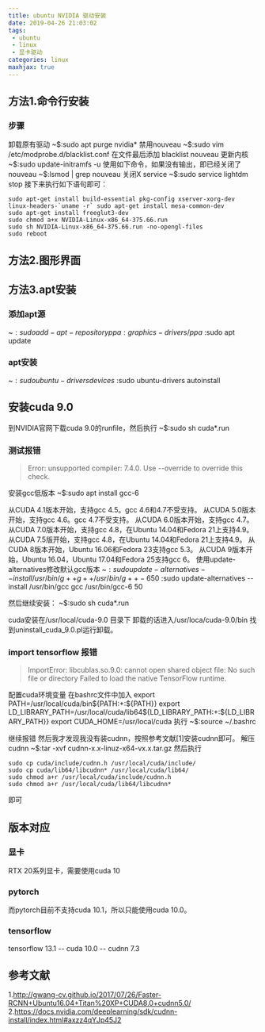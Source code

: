 ```yaml
---
title: ubuntu NVIDIA 驱动安装
date: 2019-04-26 21:03:02
tags:
 - ubuntu
 - linux
 - 显卡驱动
categories: linux
maxhjax: true
---
```


## 方法1.命令行安装
### 步骤
卸载原有驱动
~\$:sudo apt purge nvidia\*
禁用nouveau
~\$:sudo vim /etc/modprobe.d/blacklist.conf
在文件最后添加
blacklist nouveau
更新内核
~\$:sudo update-initramfs -u
使用如下命令，如果没有输出，即已经关闭了nouveau
~\$:lsmod | grep nouveau 
关闭X service
~\$:sudo service lightdm stop
接下来执行如下语句即可：
``` shell
sudo apt-get install build-essential pkg-config xserver-xorg-dev linux-headers-`uname -r` sudo apt-get install mesa-common-dev
sudo apt-get install freeglut3-dev
sudo chmod a+x NVIDIA-Linux-x86_64-375.66.run
sudo sh NVIDIA-Linux-x86_64-375.66.run -no-opengl-files
sudo reboot
```

## 方法2.图形界面

## 方法3.apt安装
### 添加apt源
~$:sudo add-apt-repository ppa:graphics-drivers/ppa
~$:sudo apt update

### apt安装
~$:sudo ubuntu-drivers devices
~$:sudo ubuntu-drivers autoinstall

<!-- ### 更新grub
~$:sudo vim /etc/default/grub
将"splash"改为"splash acpi_osi=linux"
~$:sudo update-grub
-->

## 安装cuda 9.0
到NVIDIA官网下载cuda 9.0的runfile，然后执行
~$:sudo sh cuda\*.run
### 测试报错
> Error: unsupported compiler: 7.4.0. Use --override to override this check.

安装gcc低版本
~$:sudo apt install gcc-6

从CUDA 4.1版本开始，支持gcc 4.5。gcc 4.6和4.7不受支持。
从CUDA 5.0版本开始，支持gcc 4.6。gcc 4.7不受支持。
从CUDA 6.0版本开始，支持gcc 4.7。
从CUDA 7.0版本开始，支持gcc 4.8，在Ubuntu 14.04和Fedora 21上支持4.9。
从CUDA 7.5版开始，支持gcc 4.8，在Ubuntu 14.04和Fedora 21上支持4.9。
从CUDA 8版本开始，Ubuntu 16.06和Fedora 23支持gcc 5.3。
从CUDA 9版本开始，Ubuntu 16.04，Ubuntu 17.04和Fedora 25支持gcc 6。
使用update-alternatives修改默认gcc版本
~$:sudo update-alternatives --install /usr/bin/g++ g++ /usr/bin/g++-6 50
~$:sudo update-alternatives --install /usr/bin/gcc gcc /usr/bin/gcc-6 50

然后继续安装：
~$:sudo sh cuda\*.run

cuda安装在/usr/local/cuda-9.0 目录下
卸载的话进入/usr/loca/cuda-9.0/bin 找到uninstall_cuda_9.0.pl运行卸载。

### import tensorflow 报错
> ImportError: libcublas.so.9.0: cannot open shared object file: No such file or directory
Failed to load the native TensorFlow runtime.

配置cuda环境变量
在bashrc文件中加入
export PATH=/usr/local/cuda/bin${PATH:+:${PATH}}
export LD_LIBRARY_PATH=/usr/local/cuda/lib64${LD_LIBRARY_PATH:+:${LD_LIBRARY_PATH}}
export CUDA_HOME=/usr/local/cuda
执行
~$:source ~/.bashrc

继续报错
然后我才发现我没有装cudnn，按照参考文献[1]安装cudnn即可。
解压cudnn
~$:tar -xvf cudnn-x.x-linuz-x64-vx.x.tar.gz
然后执行
``` shell
sudo cp cuda/include/cudnn.h /usr/local/cuda/include/
sudo cp cuda/lib64/libcudnn* /usr/local/cuda/lib64/
sudo chmod a+r /usr/local/cuda/include/cudnn.h
sudo chmod a+r /usr/local/cuda/lib64/libcudnn*
```
即可


## 版本对应
### 显卡
RTX 20系列显卡，需要使用cuda 10

### pytorch
而pytorch目前不支持cuda 10.1，所以只能使用cuda 10.0。

### tensorflow
tensorflow 13.1 -- cuda 10.0  -- cudnn 7.3

## 参考文献
1.http://gwang-cv.github.io/2017/07/26/Faster-RCNN+Ubuntu16.04+Titan%20XP+CUDA8.0+cudnn5.0/
2.https://docs.nvidia.com/deeplearning/sdk/cudnn-install/index.html#axzz4qYJp45J2

